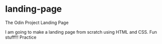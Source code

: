 # landing-page
The Odin Project Landing Page

I am going to make a landing page from scratch using HTML and CSS. Fun stufff!! Practice 

